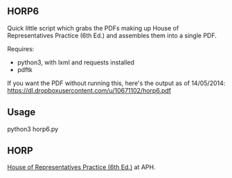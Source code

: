 HORP6
-----

Quick little script which grabs the PDFs making up House of Representatives Practice (6th Ed.) and assembles them into a single PDF.

Requires:

 * python3, with lxml and requests installed
 * pdftk

If you want the PDF without running this, here's the output as of 14/05/2014:
https://dl.dropboxusercontent.com/u/10671102/horp6.pdf

Usage
-----

python3 horp6.py

HORP
----
[House of Representatives Practice (6th Ed.)](http://www.aph.gov.au/About_Parliament/House_of_Representatives/Powers_practice_and_procedure/Practice6) at APH.

